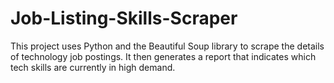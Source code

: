# Job-Listing-Skills-Scraper
This project uses Python and the Beautiful Soup library to scrape the details of technology job postings. It then generates a report that indicates which tech skills are currently in high demand.  
